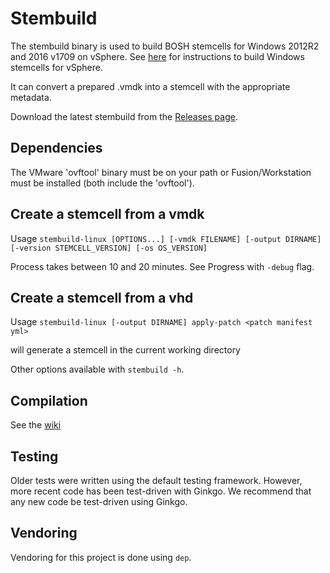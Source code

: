 # Stembuild

The stembuild binary is used to build BOSH stemcells for Windows 2012R2 and 2016 v1709 on vSphere. See [here](https://github.com/cloudfoundry-incubator/bosh-windows-stemcell-builder/wiki/Creating-a-vSphere-Stemcell-by-Hand) for instructions to build Windows stemcells for vSphere.

It can convert a prepared .vmdk into a stemcell with the appropriate metadata.

Download the latest stembuild from the [Releases page](https://github.com/pivotal-cf-experimental/stembuild/releases).

## Dependencies
The VMware 'ovftool' binary must be on your path or Fusion/Workstation must be installed (both include the 'ovftool').

## Create a stemcell from a vmdk

Usage `stembuild-linux [OPTIONS...] [-vmdk FILENAME]
                                  [-output DIRNAME] [-version STEMCELL_VERSION]
                                  [-os OS_VERSION]`

Process takes between 10 and 20 minutes. See Progress with `-debug` flag.

## Create a stemcell from a vhd

Usage `stembuild-linux [-output DIRNAME] apply-patch <patch manifest yml>`

will generate a stemcell in the current working directory

Other options available with `stembuild -h`.

## Compilation

See the [wiki](https://github.com/pivotal-cf-experimental/stembuild/wiki/build-stembuild)

## Testing

Older tests were written using the default testing framework.  However, more recent code
has been test-driven with Ginkgo.  We recommend that any new code be test-driven using Ginkgo.

## Vendoring

Vendoring for this project is done using `dep`.
